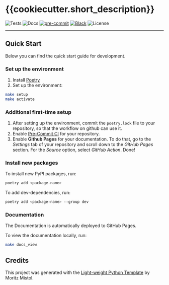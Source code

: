 # {{cookiecutter.short_description}}

![Tests](https://img.shields.io/github/actions/workflow/status/{{cookiecutter.github_username}}/{{cookiecutter.repo_name}}/test.yaml?style={{cookiecutter.badge_style}}&label=Tests)
![Docs](https://img.shields.io/github/actions/workflow/status/{{cookiecutter.github_username}}/{{cookiecutter.repo_name}}/deploy_docs.yaml?style={{cookiecutter.badge_style}}&label=Docs)
[![pre-commit](https://img.shields.io/badge/pre--commit-enabled-brightgreen?logo=pre-commit&logoColor=white&style={{cookiecutter.badge_style}})][pre-commit]
[![Black](https://img.shields.io/static/v1?label=code%20style&message=black&color=black&style={{cookiecutter.badge_style}})][black]
![License](https://img.shields.io/github/license/{{cookiecutter.github_username}}/{{cookiecutter.repo_name}}?style={{cookiecutter.badge_style}})

[pre-commit]: https://github.com/pre-commit/pre-commit
[black]: https://github.com/psf/black

---

## Quick Start

Below you can find the quick start guide for development.

### Set up the environment

1. Install [Poetry](https://python-poetry.org/docs/#installation)
2. Set up the environment:

```bash
make setup
make activate
```

### Additional first-time setup

1. After setting up the environment, commit the `poetry.lock` file to your repository, so that the workflow on github can use it.
2. Enable [Pre-Commit CI](https://pre-commit.ci/) for your repository.
3. Enable **Github Pages** for your documentation.
   To do that, go to the _Settings_ tab of your repository and scroll down to the _GitHub Pages_ section.
   For the _Source_ option, select _GitHub Action_. Done!

### Install new packages

To install new PyPI packages, run:

```bash
poetry add <package-name>
```

To add dev-dependencies, run:

```bash
poetry add <package-name> --group dev
```

### Documentation

The Documentation is automatically deployed to GitHub Pages.

To view the documentation locally, run:

```bash
make docs_view
```

## Credits

This project was generated with the [Light-weight Python Template](https://github.com/MoritzM00/python-template) by Moritz Mistol.
